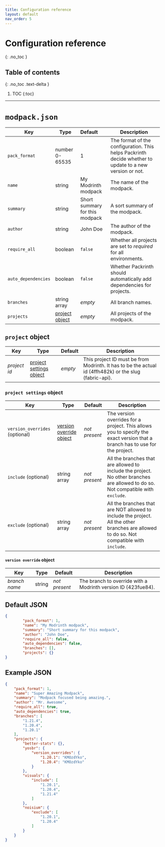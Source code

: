 ```yaml
---
title: Configuration reference
layout: default
nav_order: 5
---
```


# Configuration reference
{: .no_toc }

## Table of contents
{: .no_toc .text-delta }

1. TOC
{:toc}

---

# `modpack.json`

| Key                 | Type                              | Default                        | Description                                                                                             |
|---------------------|-----------------------------------|:-------------------------------|---------------------------------------------------------------------------------------------------------|
| `pack_format`       | number 0-65535                    | 1                              | The format of the configuration. This helps Packrinth decide whether to update to a new version or not. |
| `name`              | string                            | My Modrinth modpack            | The name of the modpack.                                                                                |
| `summary`           | string                            | Short summary for this modpack | A sort summary of the modpack.                                                                          |
| `author`            | string                            | John Doe                       | The author of the modpack.                                                                              |
| `require_all`       | boolean                           | `false`                        | Whether all projects are set to _required_ for all environments.                                        |
| `auto_dependencies` | boolean                           | `false`                        | Whether Packrinth should automatically add dependencies for projects.                                   |
| `branches`          | string array                      | _empty_                        | All branch names.                                                                                       |
| `projects`          | [project object](#project-object) | _empty_                        | All projects of the modpack.                                                                            |

## `project` object

| Key          | Type                                                | Default | Description                                                                                            |
|--------------|-----------------------------------------------------|---------|--------------------------------------------------------------------------------------------------------|
| _project id_ | [project settings object](#project-settings-object) | _empty_ | This project ID must be from Modrinth. It has to be the actual id (4ffh482k) or the slug (fabric-api). |

### `project settings` object

| Key                            | Type                                                | Default       | Description                                                                                                                               |
|--------------------------------|-----------------------------------------------------|---------------|-------------------------------------------------------------------------------------------------------------------------------------------|
| `version_overrides` (optional) | [version override object](#version-override-object) | _not present_ | The version overrides for a project. This allows you to specify the exact version that a branch has to use for the project.               |
| `include` (optional)           | string array                                        | _not present_ | All the branches that are allowed to include the project. No other branches are allowed to do so. Not compatible with `exclude`.          |
| `exclude` (optional)           | string array                                        | _not present_ | All the branches that are NOT allowed to include the project. All the other branches are allowed to do so. Not compatible with `include`. |

#### `version override` object

| Key           | Type   | Default       | Description                                                   |
|---------------|--------|---------------|---------------------------------------------------------------|
| _branch name_ | string | _not present_ | The branch to override with a Modrinth version ID (423fue84). |

## Default JSON
```json
{
        "pack_format": 1,
        "name": "My Modrinth modpack",
        "summary": "Short summary for this modpack",
        "author": "John Doe",
        "require_all": false,
        "auto_dependencies": false,
        "branches": [],
        "projects": {}
}
```

## Example JSON
```json
{
	"pack_format": 1,
	"name": "Super Amazing Modpack",
	"summary": "Modpack focused being amazing.",
	"author": "Mr. Awesome",
	"require_all": true,
	"auto_dependencies": true,
	"branches": [
		"1.21.4",
		"1.20.4",
		"1.20.1"
	],
	"projects": {
		"better-stats": {},
		"yosbr": {
			"version_overrides": {
				"1.20.1": "KMOzdYko",
				"1.20.4": "KMOzdYko"
			}
		},
		"visuals": {
			"include": [
				"1.20.1",
				"1.20.4",
				"1.21.4"
			]
		},
		"noisium": {
			"exclude": [
				"1.20.1",
				"1.20.4"
			]
		}
	}
}
```